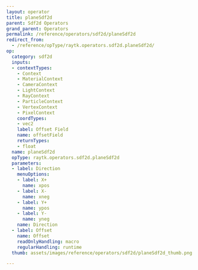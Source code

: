 ```yaml
---
layout: operator
title: planeSdf2d
parent: Sdf2d Operators
grand_parent: Operators
permalink: /reference/operators/sdf2d/planeSdf2d
redirect_from:
  - /reference/opType/raytk.operators.sdf2d.planeSdf2d/
op:
  category: sdf2d
  inputs:
  - contextTypes:
    - Context
    - MaterialContext
    - CameraContext
    - LightContext
    - RayContext
    - ParticleContext
    - VertexContext
    - PixelContext
    coordTypes:
    - vec2
    label: Offset Field
    name: offsetField
    returnTypes:
    - float
  name: planeSdf2d
  opType: raytk.operators.sdf2d.planeSdf2d
  parameters:
  - label: Direction
    menuOptions:
    - label: X+
      name: xpos
    - label: X-
      name: xneg
    - label: Y+
      name: ypos
    - label: Y-
      name: yneg
    name: Direction
  - label: Offset
    name: Offset
    readOnlyHandling: macro
    regularHandling: runtime
  thumb: assets/images/reference/operators/sdf2d/planeSdf2d_thumb.png

---
```

